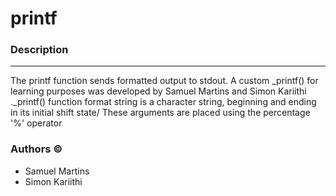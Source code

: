 # printf

### Description

---

The printf function sends formatted output to stdout.
A custom \_printf() for learning purposes was developed by Samuel Martins and Simon Kariithi
.\_printf() function format string is a character string, beginning and ending in its initial shift state/
These arguments are placed using the percentage '%' operator

### Authors &copy;

- Samuel Martins
- Simon Kariithi
